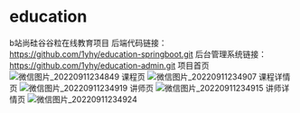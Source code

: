 # education
b站尚硅谷谷粒在线教育项目
后端代码链接：https://github.com/1yhy/education-springboot.git
后台管理系统链接：https://github.com/1yhy/education-admin.git
项目首页
![微信图片_20220911234849](https://user-images.githubusercontent.com/90294833/189537106-0d5944fa-2194-4165-81a6-ae754a45c827.jpg)
课程页
![微信图片_20220911234907](https://user-images.githubusercontent.com/90294833/189537114-26c152aa-9403-4f7e-848f-6d51604562f0.jpg)
课程详情页
![微信图片_20220911234919](https://user-images.githubusercontent.com/90294833/189537125-dc4fc2a4-a619-453f-8bbe-d49a286aee28.jpg)
讲师页
![微信图片_20220911234915](https://user-images.githubusercontent.com/90294833/189537137-1f3b0065-0b98-440e-8dfa-02168bc1d48b.jpg)
讲师详情页
![微信图片_20220911234924](https://user-images.githubusercontent.com/90294833/189537145-a58de059-f022-4483-8e75-eefe12342104.jpg)

